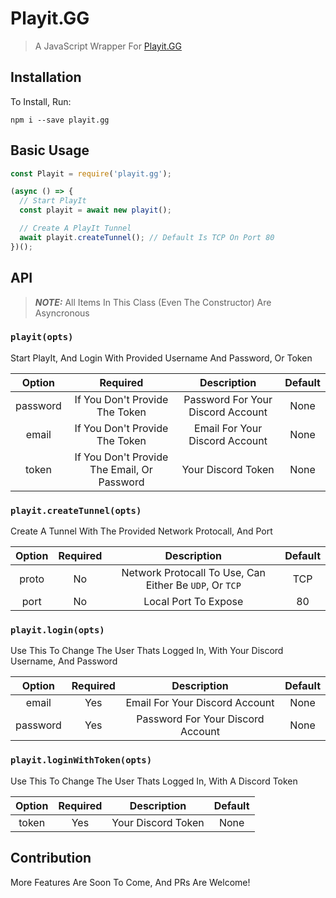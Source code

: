 # Playit.GG

> A JavaScript Wrapper For [Playit.GG](https://playit.gg/)

## Installation

To Install, Run:

```
npm i --save playit.gg
```

## Basic Usage

```js
const Playit = require('playit.gg');

(async () => {
  // Start PlayIt
  const playit = await new playit();

  // Create A PlayIt Tunnel
  await playit.createTunnel(); // Default Is TCP On Port 80
})();
```

## API

> **_NOTE:_** All Items In This Class (Even The Constructor) Are Asyncronous

### `playit(opts)`

Start PlayIt, And Login With Provided Username And Password, Or Token

|  Option  |                  Required                   |            Description            | Default |
| :------: | :-----------------------------------------: | :-------------------------------: | :-----: |
| password |       If You Don't Provide The Token        | Password For Your Discord Account |  None   |
|  email   |       If You Don't Provide The Token        |  Email For Your Discord Account   |  None   |
|  token   | If You Don't Provide The Email, Or Password |        Your Discord Token         |  None   |

### `playit.createTunnel(opts)`

Create A Tunnel With The Provided Network Protocall, And Port

| Option | Required |                       Description                       | Default |
| :----: | :------: | :-----------------------------------------------------: | :-----: |
| proto  |    No    | Network Protocall To Use, Can Either Be `UDP`, Or `TCP` |   TCP   |
|  port  |    No    |                  Local Port To Expose                   |   80    |

### `playit.login(opts)`

Use This To Change The User Thats Logged In, With Your Discord Username, And Password

|  Option  | Required |            Description            | Default |
| :------: | :------: | :-------------------------------: | :-----: |
|  email   |   Yes    |  Email For Your Discord Account   |  None   |
| password |   Yes    | Password For Your Discord Account |  None   |

### `playit.loginWithToken(opts)`

Use This To Change The User Thats Logged In, With A Discord Token

| Option | Required |    Description     | Default |
| :----: | :------: | :----------------: | :-----: |
| token  |   Yes    | Your Discord Token |  None   |

## Contribution

More Features Are Soon To Come, And PRs Are Welcome!
